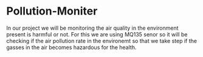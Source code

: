 # Pollution-Moniter
 In our project we will be monitoring the air quality in the environment present is harmful or not. 
For this we are using MQ135 senor so it will be checking if the air pollution rate in the environemt 
so that we take step if the gasses in the air becomes hazardous for the health.